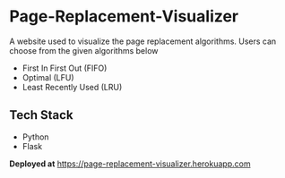 # Page-Replacement-Visualizer
A website used to visualize the page replacement algorithms. Users can choose from the given algorithms below
- First In First Out (FIFO)
- Optimal (LFU)
- Least Recently Used (LRU)

## Tech Stack
- Python
- Flask

**Deployed at** https://page-replacement-visualizer.herokuapp.com

